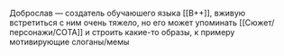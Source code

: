 Доброслав — создатель обучаюшего языка [[В++]], вживую встретиться с ним очень тяжело, но его может упоминать [[Сюжет/персонажи/СОТА]] и строить какие-то образы, к примеру мотивирующие слоганы/мемы 